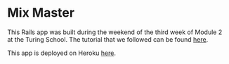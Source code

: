 # Mix Master

This Rails app was built during the weekend of the third week of Module 2 at the Turing School. The tutorial that we followed can be found [here](https://github.com/turingschool/lesson_plans/tree/master/ruby_02-web_applications_with_ruby/mix_master).

This app is deployed on Heroku [here](https://stark-waters-69677.herokuapp.com/).
